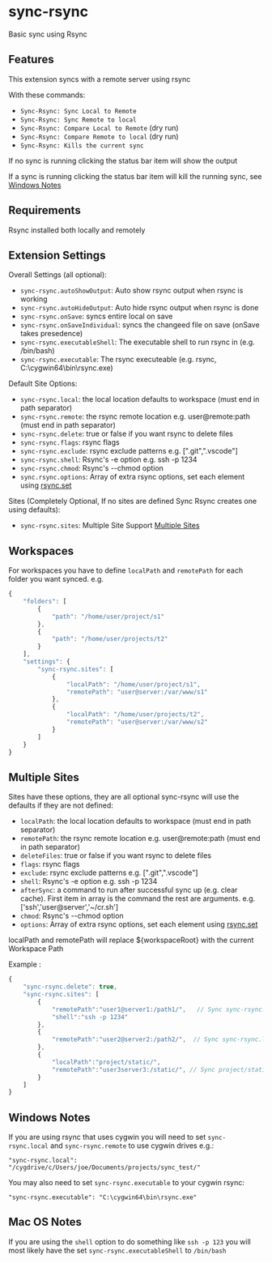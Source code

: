# sync-rsync

Basic sync using Rsync

## Features

This extension syncs with a remote server using rsync

With these commands:

* `Sync-Rsync: Sync Local to Remote`
* `Sync-Rsync: Sync Remote to local`
* `Sync-Rsync: Compare Local to Remote` (dry run)
* `Sync-Rsync: Compare Remote to local` (dry run)
* `Sync-Rsync: Kills the current sync`

If no sync is running clicking the status bar item will show the output

If a sync is running clicking the status bar item will kill the running sync, see [Windows Notes](#windows-notes)

## Requirements

Rsync installed both locally and remotely

## Extension Settings

Overall Settings (all optional):

* `sync-rsync.autoShowOutput`: Auto show rsync output when rsync is working
* `sync-rsync.autoHideOutput`: Auto hide rsync output when rsync is done
* `sync-rsync.onSave`: syncs entire local on save
* `sync-rsync.onSaveIndividual`: syncs the changeed file on save (onSave takes presedence)
* `sync-rsync.executableShell`: The executable shell to run rsync in (e.g. /bin/bash)
* `sync-rsync.executable`: The rsync executeable (e.g. rsync, C:\cygwin64\bin\rsync.exe)

Default Site Options:

* `sync-rsync.local`: the local location defaults to workspace (must end in path separator)
* `sync-rsync.remote`: the rsync remote location e.g. user@remote:path (must end in path separator)
* `sync-rsync.delete`: true or false if you want rsync to delete files
* `sync-rsync.flags`: rsync flags
* `sync-rsync.exclude`: rsync exclude patterns e.g. [".git",".vscode"]
* `sync-rsync.shell`: Rsync's -e option e.g. ssh -p 1234
* `sync-rsync.chmod`: Rsync's --chmod option
* `sync.rsync.options`: Array of extra rsync options, set each element using [rsync.set](https://github.com/mattijs/node-rsync#setoption-value)

Sites (Completely Optional, If no sites are defined Sync Rsync creates one using defaults):

* `sync-rsync.sites`: Multiple Site Support [Multiple Sites](#multiple-sites)

## Workspaces

For workspaces you have to define ```localPath``` and ```remotePath``` for each folder you want synced. e.g.

```javascript
{
	"folders": [
		{
			"path": "/home/user/project/s1"
		},
		{
			"path": "/home/user/projects/t2"
		}
	],
    "settings": {
    	"sync-rsync.sites": [
    		{
    			"localPath": "/home/user/project/s1",
    			"remotePath": "user@server:/var/www/s1"
    		},
    		{
    			"localPath": "/home/user/projects/t2",
    			"remotePath": "user@server:/var/www/s2"
    		}
    	]
    }
}
```

## Multiple Sites

Sites have these options, they are all optional sync-rsync will use the defaults if they are not defined:

* `localPath`: the local location defaults to workspace (must end in path separator)
* `remotePath`: the rsync remote location e.g. user@remote:path (must end in path separator)
* `deleteFiles`: true or false if you want rsync to delete files
* `flags`: rsync flags
* `exclude`: rsync exclude patterns e.g. [".git",".vscode"]
* `shell`: Rsync's -e option e.g. ssh -p 1234
* `afterSync`: a command to run after successful sync up (e.g. clear cache). First item in array is the command the rest are arguments. e.g.  ['ssh','user@server','~/cr.sh']
* `chmod`: Rsync's --chmod option
* `options`: Array of extra rsync options, set each element using [rsync.set](https://github.com/mattijs/node-rsync#setoption-value)

localPath and remotePath will replace ${workspaceRoot} with the current Workspace Path

Example :

```javascript
{
    "sync-rsync.delete": true,
    "sync-rsync.sites": [
        {
            "remotePath":"user1@server1:/path1/",   // Sync sync-rsync.local to user1@server1:/path1/ using port 1234
            "shell":"ssh -p 1234"
        },
        {
            "remotePath":"user2@server2:/path2/",  // Sync sync-rsync.local to user2@server2:/path2/
        },
        {
            "localPath":"project/static/",
            "remotePath":"user3server3:/static/", // Sync project/static/ to user3@server3:/static/
        }
    ]
}
```

## Windows Notes

If you are using rsync that uses cygwin you will need to set `sync-rsync.local` and `sync-rsync.remote` to use cygwin drives e.g.:

```
"sync-rsync.local": "/cygdrive/c/Users/joe/Documents/projects/sync_test/"
```

You may also need to set `sync-rsync.executable` to your cygwin rsync:
```
"sync-rsync.executable": "C:\cygwin64\bin\rsync.exe"
```


## Mac OS Notes

If you are using the `shell` option to do something like `ssh -p 123` you will most likely have the set `sync-rsync.executableShell` to `/bin/bash`
